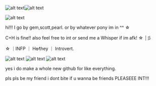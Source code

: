 ![alt text](https://64.media.tumblr.com/bea8b2766aa8c50357a58b7597402585/e36fc3c797d1156a-26/s400x600/dbf369d36cefc42c8405876da7cc363e46ae40d9.pnj)![alt text](https://64.media.tumblr.com/bea8b2766aa8c50357a58b7597402585/e36fc3c797d1156a-26/s400x600/dbf369d36cefc42c8405876da7cc363e46ae40d9.pnj)

![alt text](https://64.media.tumblr.com/1b36035d6b72a6994dd44fd34cd27ebc/ba996cf89dd74010-3a/s2048x3072/9d9590bdd70b3857dae38d39e380128629d3ed97.pnj)


  hi!!! I go by gem,scott,pearl. or by whatever pony im in ^^ ☆

C+H is fine!! also feel free to int or send me a Whisper if im afk! ☆ ┆彡

 ☆ ｜INFP ｜ He⁄they ｜ Introvert․

  ![alt text](https://cdn.discordapp.com/emojis/1113872942758105168.webp?size=40&quality=lossless) ![alt text](https://cdn.discordapp.com/emojis/1113883125899083828.webp?size=40&quality=lossless)
     ![alt text](https://cdn.discordapp.com/emojis/1113883836699390012.webp?size=40&quality=lossless)


                             
 yes i do make a whole new github for like everything.

  pls pls be my friend i dont bite if u wanna be friends PLEASEEE INT!!!


